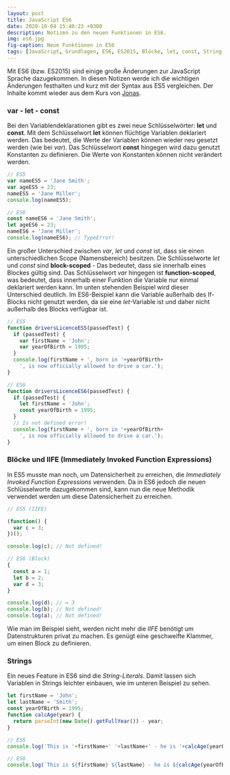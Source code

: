 ```yaml
---
layout: post
title: JavaScript ES6
date: 2020-10-04 15:40:23 +0300
description: Notizen zu den neuen Funktionen in ES6.
img: es6.jpg
fig-caption: Neue Funktionen in ES6
tags: [JavaScript, Grundlagen, ES6, ES2015, Blöcke, let, const, String Literals]
---
```

Mit ES6 (bzw. ES2015) sind einige große Änderungen zur JavaScript Sprache dazugekommen. In diesen Notizen werde ich die wichtigen Änderungen festhalten und kurz mit der Syntax aus ES5 vergleichen. Der Inhalte kommt wieder aus dem Kurs von [Jonas](https://www.udemy.com/course/the-complete-javascript-course/learn/lecture/6034300#overview).

### var - let - const

Bei den Variablendeklarationen gibt es zwei neue Schlüsselwörter: **let** und **const**. Mit dem Schlüsselwort **let** können flüchtige Variablen deklariert werden. Das bedeutet, die Werte der Variablen können wieder neu gesetzt werden (wie bei *var*). Das Schlüsselwort **const** hingegen wird dazu genutzt Konstanten zu definieren. Die Werte von Konstanten können nicht verändert werden.

```javascript
// ES5
var nameES5 = 'Jane Smith';
var ageES5 = 23;
nameES5 = 'Jane Miller';
console.log(nameES5);

// ES6
const nameES6 = 'Jane Smith';
let ageES6 = 23;
nameES6 = 'Jane Miller';
console.log(nameES6); // TypeError!
```

Ein großer Unterschied zwischen *var*, *let* und *const* ist, dass sie einen unterschiedlichen Scope (Namensbereich) besitzen. Die Schlüsselworte *let* und *const* sind **block-scoped**  - Das bedeutet, dass sie innerhalb eines Blockes gültig sind. Das Schlüsselwort *var* hingegen ist **function-scoped**, was bedeutet, dass innerhalb einer Funktion die Variable nur einmal deklariert werden kann. Im unten stehenden Beispiel wird dieser Unterschied deutlich. Im ES6-Beispiel kann die Variable außerhalb des If-Blocks nicht genutzt werden, da sie eine *let*-Variable ist und daher nicht außerhalb des Blocks verfügbar ist.

```javascript
// ES5
function driversLicenceES5(passedTest) {
  if (passedTest) {
    var firstName = 'John';
    var yearOfBirth = 1995;
  }
  console.log(firstName + ', born in '+yearOfBirth+
    ', is now officially allowed to drive a car.');
}

// ES6
function driversLicenceES6(passedTest) {
  if (passedTest) {
    let firstName = 'John';
    const yearOfBirth = 1995;
  }
  // Is not defined error!
  console.log(firstName + ', born in '+yearOfBirth+
    ', is now officially allowed to drive a car.');
}
```

### Blöcke und IIFE (Immediately Invoked Function Expressions)

In ES5 musste man noch, um Datensicherheit zu erreichen, die *Immediately Invoked Function Expressions* verwenden. Da in ES6 jedoch die neuen Schlüsselworte dazugekommen sind, kann nun die neue Methodik verwendet werden um diese Datensicherheit zu erreichen.

```javascript
// ES5 (IIFE)

(function() {
  var c = 3;
})();

console.log(c); // Not defined!

// ES6 (Block)
{
  const a = 1;
  let b = 2;
  var d = 3;
}

console.log(d); // = 3
console.log(b); // Not defined!
console.log(a); // Not defined!
```

Wie man im Beispiel sieht, werden nicht mehr die *IIFE* benötigt um Datenstrukturen privat zu machen. Es genügt eine geschweifte Klammer, um einen Block zu definieren.

### Strings

Ein neues Feature in ES6 sind die *String-Literals*. Damit lassen sich Variablen in Strings leichter einbauen, wie im unteren Beispiel zu sehen.

```javascript
let firstName = 'John';
let lastName = 'Smith';
const yearOfBirth = 1995;
function calcAge(year) {
  return parseInt(new Date().getFullYear()) - year;
}

// ES5
console.log('This is '+firstName+' '+lastName+' - he is '+calcAge(yearOfBirth)+' years old');

// ES6
console.log(`This is ${firstName} ${lastName} - he is ${calcAge(yearOfBirth)} years old`);
```


